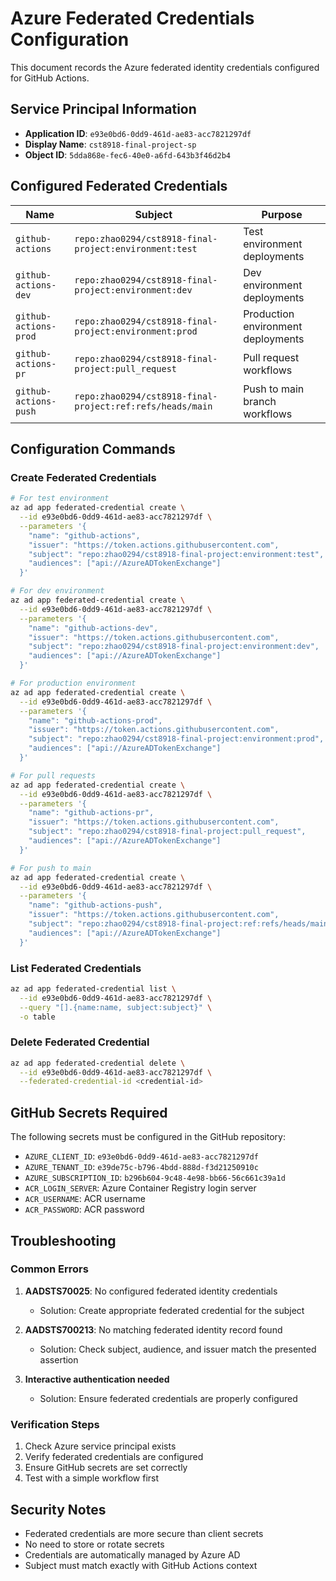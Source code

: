 # Azure Federated Credentials Configuration

This document records the Azure federated identity credentials configured for GitHub Actions.

## Service Principal Information

- **Application ID**: `e93e0bd6-0dd9-461d-ae83-acc7821297df`
- **Display Name**: `cst8918-final-project-sp`
- **Object ID**: `5dda868e-fec6-40e0-a6fd-643b3f46d2b4`

## Configured Federated Credentials

| Name | Subject | Purpose |
|------|---------|---------|
| `github-actions` | `repo:zhao0294/cst8918-final-project:environment:test` | Test environment deployments |
| `github-actions-dev` | `repo:zhao0294/cst8918-final-project:environment:dev` | Dev environment deployments |
| `github-actions-prod` | `repo:zhao0294/cst8918-final-project:environment:prod` | Production environment deployments |
| `github-actions-pr` | `repo:zhao0294/cst8918-final-project:pull_request` | Pull request workflows |
| `github-actions-push` | `repo:zhao0294/cst8918-final-project:ref:refs/heads/main` | Push to main branch workflows |

## Configuration Commands

### Create Federated Credentials

```bash
# For test environment
az ad app federated-credential create \
  --id e93e0bd6-0dd9-461d-ae83-acc7821297df \
  --parameters '{
    "name": "github-actions",
    "issuer": "https://token.actions.githubusercontent.com",
    "subject": "repo:zhao0294/cst8918-final-project:environment:test",
    "audiences": ["api://AzureADTokenExchange"]
  }'

# For dev environment
az ad app federated-credential create \
  --id e93e0bd6-0dd9-461d-ae83-acc7821297df \
  --parameters '{
    "name": "github-actions-dev",
    "issuer": "https://token.actions.githubusercontent.com",
    "subject": "repo:zhao0294/cst8918-final-project:environment:dev",
    "audiences": ["api://AzureADTokenExchange"]
  }'

# For production environment
az ad app federated-credential create \
  --id e93e0bd6-0dd9-461d-ae83-acc7821297df \
  --parameters '{
    "name": "github-actions-prod",
    "issuer": "https://token.actions.githubusercontent.com",
    "subject": "repo:zhao0294/cst8918-final-project:environment:prod",
    "audiences": ["api://AzureADTokenExchange"]
  }'

# For pull requests
az ad app federated-credential create \
  --id e93e0bd6-0dd9-461d-ae83-acc7821297df \
  --parameters '{
    "name": "github-actions-pr",
    "issuer": "https://token.actions.githubusercontent.com",
    "subject": "repo:zhao0294/cst8918-final-project:pull_request",
    "audiences": ["api://AzureADTokenExchange"]
  }'

# For push to main
az ad app federated-credential create \
  --id e93e0bd6-0dd9-461d-ae83-acc7821297df \
  --parameters '{
    "name": "github-actions-push",
    "issuer": "https://token.actions.githubusercontent.com",
    "subject": "repo:zhao0294/cst8918-final-project:ref:refs/heads/main",
    "audiences": ["api://AzureADTokenExchange"]
  }'
```

### List Federated Credentials

```bash
az ad app federated-credential list \
  --id e93e0bd6-0dd9-461d-ae83-acc7821297df \
  --query "[].{name:name, subject:subject}" \
  -o table
```

### Delete Federated Credential

```bash
az ad app federated-credential delete \
  --id e93e0bd6-0dd9-461d-ae83-acc7821297df \
  --federated-credential-id <credential-id>
```

## GitHub Secrets Required

The following secrets must be configured in the GitHub repository:

- `AZURE_CLIENT_ID`: `e93e0bd6-0dd9-461d-ae83-acc7821297df`
- `AZURE_TENANT_ID`: `e39de75c-b796-4bdd-888d-f3d21250910c`
- `AZURE_SUBSCRIPTION_ID`: `b296b604-9c48-4e98-bb66-56c661c39a1d`
- `ACR_LOGIN_SERVER`: Azure Container Registry login server
- `ACR_USERNAME`: ACR username
- `ACR_PASSWORD`: ACR password

## Troubleshooting

### Common Errors

1. **AADSTS70025**: No configured federated identity credentials
   - Solution: Create appropriate federated credential for the subject

2. **AADSTS700213**: No matching federated identity record found
   - Solution: Check subject, audience, and issuer match the presented assertion

3. **Interactive authentication needed**
   - Solution: Ensure federated credentials are properly configured

### Verification Steps

1. Check Azure service principal exists
2. Verify federated credentials are configured
3. Ensure GitHub secrets are set correctly
4. Test with a simple workflow first

## Security Notes

- Federated credentials are more secure than client secrets
- No need to store or rotate secrets
- Credentials are automatically managed by Azure AD
- Subject must match exactly with GitHub Actions context 